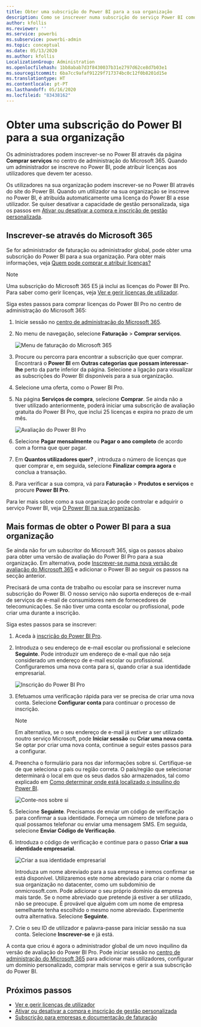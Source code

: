 ```yaml
---
title: Obter uma subscrição do Power BI para a sua organização
description: Como se inscrever numa subscrição do serviço Power BI como administrador e comprar licenças em massa.
author: kfollis
ms.reviewer: ''
ms.service: powerbi
ms.subservice: powerbi-admin
ms.topic: conceptual
ms.date: 05/13/2020
ms.author: kfollis
LocalizationGroup: Administration
ms.openlocfilehash: 1bb8abab7d3f8430037b31e2797d62ce8d7b03e1
ms.sourcegitcommit: 6ba7cc9afaf91229f717374bc0c12f0b8201d15e
ms.translationtype: HT
ms.contentlocale: pt-PT
ms.lasthandoff: 05/16/2020
ms.locfileid: "83438162"
---
```

# <a name="get-a-power-bi-subscription-for-your-organization"></a>Obter uma subscrição do Power BI para a sua organização

Os administradores podem inscrever-se no Power BI através da página **Comprar serviços** no centro de administração do Microsoft 365. Quando um administrador se inscreve no Power BI, pode atribuir licenças aos utilizadores que devem ter acesso.

Os utilizadores na sua organização podem inscrever-se no Power BI através do site do Power BI. Quando um utilizador na sua organização se inscreve no Power BI, é atribuída automaticamente uma licença do Power BI a esse utilizador. Se quiser desativar a capacidade de gestão personalizada, siga os passos em [Ativar ou desativar a compra e inscrição de gestão personalizada](service-admin-disable-self-service.md).

## <a name="sign-up-through-microsoft-365"></a>Inscrever-se através do Microsoft 365

Se for administrador de faturação ou administrador global, pode obter uma subscrição do Power BI para a sua organização. Para obter mais informações, veja [Quem pode comprar e atribuir licenças?](service-admin-licensing-organization.md#who-can-purchase-and-assign-licenses)

> [!NOTE]
>
> Uma subscrição do Microsoft 365 E5 já inclui as licenças do Power BI Pro. Para saber como gerir licenças, veja [Ver e gerir licenças de utilizador](service-admin-manage-licenses.md).
>
>

Siga estes passos para comprar licenças do Power BI Pro no centro de administração do Microsoft 365:

1. Inicie sessão no [centro de administração do Microsoft 365](https://admin.microsoft.com).

2. No menu de navegação, selecione **Faturação** > **Comprar serviços**.
  
   ![Menu de faturação do Microsoft 365](media/service-admin-org-subscription/m365-billing-menu.png)

3. Procure ou percorra para encontrar a subscrição que quer comprar. Encontrará o **Power BI** em **Outras categorias que possam interessar-lhe** perto da parte inferior da página. Selecione a ligação para visualizar as subscrições do Power BI disponíveis para a sua organização.

4. Selecione uma oferta, como o Power BI Pro.

5. Na página **Serviços de compra**, selecione **Comprar**. Se ainda não a tiver utilizado anteriormente, poderá iniciar uma subscrição de avaliação gratuita do Power BI Pro, que inclui 25 licenças e expira no prazo de um mês.

   ![Avaliação do Power BI Pro](media/service-admin-org-subscription/m365-org-free-trial-pro.png)

6. Selecione **Pagar mensalmente** ou **Pagar o ano completo** de acordo com a forma que quer pagar.

7. Em **Quantos utilizadores quer?** , introduza o número de licenças que quer comprar e, em seguida, selecione **Finalizar compra agora** e conclua a transação.

8. Para verificar a sua compra, vá para **Faturação** > **Produtos e serviços** e procure **Power BI Pro**.

Para ler mais sobre como a sua organização pode controlar e adquirir o serviço Power BI, veja [O Power BI na sua organização](https://docs.microsoft.com/microsoft-365/admin/misc/power-bi-in-your-organization?view=o365-worldwide).

## <a name="more-ways-to-get-power-bi-for-your-organization"></a>Mais formas de obter o Power BI para a sua organização

Se ainda não for um subscritor do Microsoft 365, siga os passos abaixo para obter uma versão de avaliação do Power BI Pro para a sua organização. Em alternativa, pode [Inscrever-se numa nova versão de avaliação do Microsoft 365](service-admin-signing-up-for-power-bi-with-a-new-office-365-trial.md) e adicionar o Power BI ao seguir os passos na secção anterior.

Precisará de uma conta de trabalho ou escolar para se inscrever numa subscrição do Power BI. O nosso serviço não suporta endereços de e-mail de serviços de e-mail de consumidores nem de fornecedores de telecomunicações. Se não tiver uma conta escolar ou profissional, pode criar uma durante a inscrição.

Siga estes passos para se inscrever:

1. Aceda à [inscrição do Power BI Pro](https://signup.microsoft.com/create-account/signup?OfferId=d59682f3-3e3b-4686-9c00-7c7c1c736085&ali=1&products=d59682f3-3e3b-4686-9c00-7c7c1c736085). 

2. Introduza o seu endereço de e-mail escolar ou profissional e selecione **Seguinte**. Pode introduzir um endereço de e-mail que não seja considerado um endereço de e-mail escolar ou profissional. Configuraremos uma nova conta para si, quando criar a sua identidade empresarial.

   ![Inscrição do Power BI Pro](media/service-admin-org-subscription/power-bi-pro-admins.png)

3. Efetuamos uma verificação rápida para ver se precisa de criar uma nova conta. Selecione **Configurar conta** para continuar o processo de inscrição.

   > [!NOTE]
   >Em alternativa, se o seu endereço de e-mail já estiver a ser utilizado noutro serviço Microsoft, pode **Iniciar sessão** ou **Criar uma nova conta**. Se optar por criar uma nova conta, continue a seguir estes passos para a configurar.
>
>
 
4. Preencha o formulário para nos dar informações sobre si. Certifique-se de que seleciona o país ou região correta. O país/região que selecionar determinará o local em que os seus dados são armazenados, tal como explicado em [Como determinar onde está localizado o inquilino do Power BI](service-admin-where-is-my-tenant-located.md#how-to-determine-where-your-power-bi-tenant-is-located).

   ![Conte-nos sobre si](media/service-admin-org-subscription/tell-about-yourself.png)

5. Selecione **Seguinte**. Precisamos de enviar um código de verificação para confirmar a sua identidade. Forneça um número de telefone para o qual possamos telefonar ou enviar uma mensagem SMS. Em seguida, selecione **Enviar Código de Verificação**.

6. Introduza o código de verificação e continue para o passo **Criar a sua identidade empresarial**.

   ![Criar a sua identidade empresarial](media/service-admin-org-subscription/business-identity.png)

    Introduza um nome abreviado para a sua empresa e iremos confirmar se está disponível. Utilizaremos este nome abreviado para criar o nome da sua organização no datacenter, como um subdomínio de onmicrosoft.com. Pode adicionar o seu próprio domínio da empresa mais tarde. Se o nome abreviado que pretende já estiver a ser utilizado, não se preocupe. É provável que alguém com um nome de empresa semelhante tenha escolhido o mesmo nome abreviado. Experimente outra alternativa. Selecione **Seguinte**.
    
7. Crie o seu ID de utilizador e palavra-passe para iniciar sessão na sua conta. Selecione **Inscrever-se** e já está.

A conta que criou é agora o administrador global de um novo inquilino da versão de avaliação do Power BI Pro. Pode iniciar sessão no [centro de administração do Microsoft 365](https://admin.microsoft.com) para adicionar mais utilizadores, configurar um domínio personalizado, comprar mais serviços e gerir a sua subscrição do Power BI.

## <a name="next-steps"></a>Próximos passos

- [Ver e gerir licenças de utilizador](service-admin-manage-licenses.md)
- [Ativar ou desativar a compra e inscrição de gestão personalizada](service-admin-disable-self-service.md)
- [Subscrição para empresas e documentação de faturação](https://docs.microsoft.com/microsoft-365/commerce/?view=o365-worldwide)
